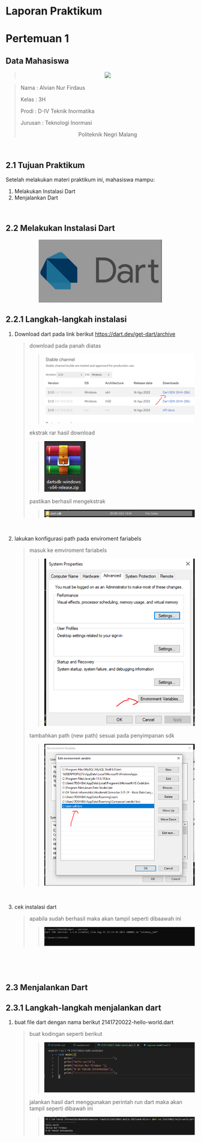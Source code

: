 # **Laporan Praktikum**
# **Pertemuan 1**

## **Data Mahasiswa**
><center><img src = "Images/alvian.jpg" width ="100"></center>

><p>Nama : Alvian Nur Firdaus<p>
>Kelas : 3H<p>
>Prodi : D-IV Teknik Inormatika<p>
>Jurusan : Teknologi Inormasi<p>
><center> Politeknik Negri Malang</center> 

<br>

## 2.1 Tujuan Praktikum
Setelah melakukan materi praktikum ini, mahasiswa mampu:

1. Melakukan Instalasi Dart
2. Menjalankan Dart

<br>

## 2.2 Melakukan Instalasi Dart


<center><img src = "docs/Images/dart.PNG"></center>



## 2.2.1 Langkah-langkah instalasi
1. Download dart pada link berikut https://dart.dev/get-dart/archive

    >download pada panah diatas
    >><img src = "docs/Images/01.PNG">
    >ekstrak rar hasil download
    >><img src = "docs/Images/02.PNG">
    >pastikan berhasil mengekstrak
    >><img src = "docs/Images/03.PNG">
<br>

2. lakukan konfigurasi path pada enviroment fariabels

    >masuk ke emviroment fariabels
    >><img src = "docs/Images/04.PNG">
    >tambahkan path (new path) sesuai pada penyimpanan sdk
    >><img src = "docs/Images/05.PNG">
<br>

3. cek instalasi dart
    >apabila sudah berhasil maka akan tampil seperti dibaawah ini
    >><img src = "docs/Images/06.PNG">

<br>

<br>


<br>

## 2.3 Menjalankan Dart

## 2.3.1 Langkah-langkah menjalankan dart
1. buat file dart dengan nama berikut 2141720022-hello-world.dart<p>


    >buat kodingan seperti berikut 
    >><img src = "docs/Images/09.PNG">
    >jalankan hasil dart menggunakan perintah run dart maka akan tampil seperti dibawah ini
    >><img src = "docs/Images/08.PNG">


<br>



